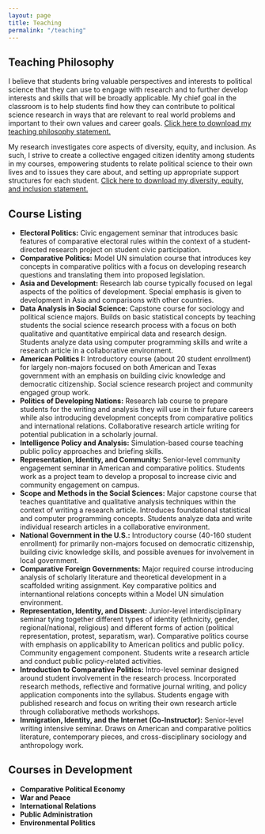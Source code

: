 ```yaml
---
layout: page
title: Teaching
permalink: "/teaching"
---
```


## Teaching Philosophy
I believe that students bring valuable perspectives and interests to political science that they can use to engage with research and to further develop interests and skills that will be broadly applicable. My chief goal in the classroom is to help students find how they can contribute to political science research in ways that are relevant to real world problems and important to their own values and career goals. [Click here to download my teaching philosophy statement.](/files/OBrochta_Teaching.pdf)

My research investigates core aspects of diversity, equity, and inclusion. As such, I strive to create a collective engaged citizen identity among students in my courses, empowering students to relate political science to their own lives and to issues they care about, and setting up appropriate support structures for each student. [Click here to download my diversity, equity, and inclusion statement.](/files/OBrochta_Diversity.pdf)

## Course Listing
* **Electoral Politics:** Civic engagement seminar that introduces basic features of comparative electoral rules within the context of a student-directed research project on student civic participation.
* **Comparative Politics:** Model UN simulation course that introduces key concepts in comparative politics with a focus on developing research questions and translating them into proposed legislation.
* **Asia and Development:** Research lab course typically focused on legal aspects of the politics of development. Special emphasis is given to development in Asia and comparisons with other countries.
* **Data Analysis in Social Science:** Capstone course for sociology and political science majors. Builds on basic statistical concepts by teaching students the social science research process with a focus on both qualitative and quantitative empirical data and research design. Students analyze data using computer programming skills and write a research article in a collaborative environment.
* **American Politics I:** Introductory course (about 20 student enrollment) for largely non-majors focused on both American and Texas government with an emphasis on building civic knowledge and democratic citizenship. Social science research project and community engaged group work.
* **Politics of Developing Nations:** Research lab course to prepare students for the writing and analysis they will use in their future careers while also introducing development concepts from comparative politics and international relations. Collaborative research article writing for potential publication in a scholarly journal.
* **Intelligence Policy and Analysis:** Simulation-based course teaching public policy approaches and briefing skills.
* **Representation, Identity, and Community:** Senior-level community engagement seminar in American and comparative politics. Students work as a project team to develop a proposal to increase civic and community engagement on campus.
* **Scope and Methods in the Social Sciences:** Major capstone course that teaches quantitative and qualitative analysis techniques within the context of writing a research article. Introduces foundational statistical and computer programming concepts. Students analyze data and write individual research articles in a collaborative environment.
* **National Government in the U.S.:** Introductory course (40-160 student enrollment) for primarily non-majors focused on democratic citizenship, building civic knowledge skills, and possible avenues for involvement in local government.
* **Comparative Foreign Governments:** Major required course introducing analysis of scholarly literature and theoretical development in a scaffolded writing assignment. Key comparative politics and internantional relations concepts within a Model UN simulation environment.
* **Representation, Identity, and Dissent:** Junior-level interdisciplinary seminar tying together different types of identity (ethnicity, gender, regional/national, religious) and different forms of action (political representation, protest, separatism, war). Comparative politics course with emphasis on applicability to American politics and public policy. Community engagement component. Students write a research article and conduct public policy-related activities.
* **Introduction to Comparative Politics:** Intro-level seminar designed around student involvement in the research process. Incorporated research methods, reflective and formative journal writing, and policy application components into the syllabus. Students engage with published research and focus on writing their own research article through collaborative methods workshops.
* **Immigration, Identity, and the Internet (Co-Instructor):** Senior-level writing intensive seminar. Draws on American and comparative politics literature, contemporary pieces, and cross-disciplinary sociology and anthropology work.

## Courses in Development
* **Comparative Political Economy** 
* **War and Peace** 
* **International Relations**
* **Public Administration**
* **Environmental Politics**




<!--
## Teaching Experience
I have a broad range of teaching experience across American and comparative politics, international relations, and research design and methods. [Click here to download my teaching portfolio.](/files/OBrochtaTeachingPortfolio.pdf)


* **Politics of Developing Nations:** [Download syllabus.](/files/Development.pdf) Research lab course to prepare students for the writing and analysis they will use in their future careers while also introducing development concepts from comparative politics and international relations. Collaborative research article writing for potential publication in a scholarly journal.
* **Representation, Identity, and Community:** [Download syllabus.](/files/RepresentationIdentityCommunity.pdf) Senior-level community engagement seminar in American and comparative politics. Students work as a project team to develop a proposal to increase civic and community engagement on campus.
* **Scope and Methods in the Social Sciences:** [Download syllabus.](/files/ScopeandMethods.pdf) Major capstone course that teaches quantitative and qualitative analysis techniques within the context of writing a research article. Introduces foundational statistical and computer programming concepts. Students analyze data and write individual research articles in a collaborative environment.
* **National Government in the U.S.:** [Download syllabus.](files/NationalGovernment.pdf) Introductory course (40-160 student enrollment) for primarily non-majors focused on democratic citizenship, building civic knowledge skills, and possible avenues for involvement in local government.
* **Comparative Foreign Governments:** [Download syllabus.](/files/ComparativeForeignGovernments.pdf) Major required course introducing analysis of scholarly literature and theoretical development in a scaffolded writing assignment. Key comparative politics and internantional relations concepts within a Model UN simulation environment.
* **Representation, Identity, and Dissent:** [Download syllabus.](/files/RepresentationIdentityDissent.pdf) Junior-level interdisciplinary seminar tying together different types of identity (ethnicity, gender, regional/national, religious) and different forms of action (political representation, protest, separatism, war). Comparative politics course with emphasis on applicability to American politics and public policy. Community engagement component. Students write a research article and conduct public policy-related activities.
* **Introduction to Comparative Politics:** [Download syllabus.](/files/IntroComparative.pdf) Intro-level seminar designed around student involvement in the research process. Incorporated research methods, reflective and formative journal writing, and policy application components into the syllabus. Students engage with published research and focus on writing their own research article through collaborative methods workshops.
* **Immigration, Identity, and the Internet (Co-Instructor):** [Download syllabus.](/files/ImmigrationIdentityInternet.pdf) Senior-level writing intensive seminar. Draws on American and comparative politics literature, contemporary pieces, and cross-disciplinary sociology and anthropology work.


## Selected Professional Development in Teaching
* **Teaching Citation, 2019:** Documented and reflected on three substantial teaching experiences.
* **Scholarship of Teaching and Learning Scholar Scholar Certification, 2020:** Implemented a SoTL project, documented and reflected on the experience, and presented the project at the APSA Teaching and Learning conference.
* **Selected Courses Completed:** Learning Mindsets; Instructional Design; Course Design Institute; Assessment for Learning; Leading for Equity, Diversity, and Inclusion in Higher Education.
* **Selected Workshops Completed:** Developing Critical Reading Skills, Facilitating Engaging Discussions, Motivating Student Learniners, Increasing Media Literacy

## Selected Service, Curriculum, and Program Development
* **Honors Thesis Advising, 2021--present:** Collaborated with individual students to design a individual thesis experiences. Supervised theses to help students produce products of interest to them and useful for their future careers. 
* **Civic Engagement Initiative, 2022--present:** Lead initiative to assess civic knowledge and engagement on campus and to develop civic engagement action plan aimed at improving university-wide civic and voter engagement.
* **Professional Development Initiative, 2022--present:** Assisted pre-law society in re-starting the club as a starting point for developing a formal professional development program in the major.
* **Analysis and Investigation of Cyber Scenarios, 2021--present:** Transdisciplinary program on cyber security funded by the Department of Defense. Create hands-on simulations about national security crises for use with students.
* **APSA Outstanding Civic Engagement Project Awards Committee, 2022:** Evaluated nominations for civic engagement projects.
* **Fellow, Center for Teaching and Learning, 2021:** Collected data from peer institutions on graduate student teaching training programs. Analyzed qualitative and quantitative data on faculty teaching experiences during the coronavirus pandemic.
* **Teaching Center Graduate Student Advisory Council, 2017-2020:** Provided feedback on graduate student teaching programming; hosted events discussing pedagogy.
* **Teaching Political Science Workshop Series, 2019-2021 (founder):** Created and delivered workshops designed to improve pedagogy skills among graduate students.



## Scholarship of Teaching and Learning
My goal as a teacher is to help students see how political science can help them solve problems in their community — what I call "engaged citizens."" As such, my scholarship of teaching and learning research focuses on how students work through the political science research process and engage with the community. I view these two topics as the most important skills that political science teaches. The research process helps students to learn reading, writing, and critical thinking skills that are especially important for careers in law, government, and at non- profit organizations. Students then apply these skills through community engagement in order to demonstrate their power and relevance. I also work on developing, implementing, and assessing pedagogy professional development opportunities. This work has led to peer-reviewed publications in outlets like <i>Journal of Political Science Education</i> and <i>PS: Political Science and Politics</i>.

I describe my ongoing scholarship of teaching and learning research in my teaching portfolio. [Click here to download my teaching portfolio.](/files/OBrochtaTeachingPortfolio.pdf)


